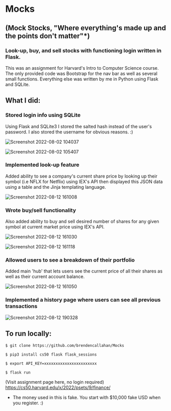 # Mocks
## (Mock Stocks, "Where everything's made up and the points don't matter"*)

### Look-up, buy, and sell stocks with functioning login written in Flask.

This was an assignment for Harvard's Intro to Computer Science course. The only provided code was Bootstrap for the nav bar as well as several small functions. Everything else was written by me in Python using Flask and SQLite.


## What I did:

### Stored login info using SQLite

Using Flask and SQLite3 I stored the salted hash instead of the user's password. I also stored the username for obvious reasons. :)


![Screenshot 2022-08-02 104037](https://user-images.githubusercontent.com/47364240/182441788-b8e3b82c-155c-4367-a174-2d87b1a71bf5.png)


![Screenshot 2022-08-02 105407](https://user-images.githubusercontent.com/47364240/182441626-6c227fe4-b1f1-4233-bfa4-df3ca72afe7f.png)


### Implemented look-up feature

Added ability to see a company's current share price by looking up their symbol (i.e NFLX for Netflix) using IEX's API then displayed this JSON data using a table and the Jinja templating language.


![Screenshot 2022-08-12 161008](https://user-images.githubusercontent.com/47364240/184456194-7af366b5-4bf0-4548-92ec-b821b9f89fb2.png)



### Wrote buy/sell functionality

Also added ability to buy and sell desired number of shares for any given symbol at current market price using IEX's API. 


![Screenshot 2022-08-12 161030](https://user-images.githubusercontent.com/47364240/184456220-14c50bd8-1042-475c-99b0-7a8ee4bc0f4b.png)

![Screenshot 2022-08-12 161118](https://user-images.githubusercontent.com/47364240/184456225-5b162262-760e-440c-a7ed-08faebf8c96d.png)


### Allowed users to see a breakdown of their portfolio

Added main 'hub' that lets users see the current price of all their shares as well as their current account balance. 


![Screenshot 2022-08-12 161050](https://user-images.githubusercontent.com/47364240/184456231-0daada41-0f98-467b-8da7-19a86f66f99e.png)


### Implemented a history page where users can see all previous transactions


![Screenshot 2022-08-12 190328](https://user-images.githubusercontent.com/47364240/184464434-689a915d-6d80-4b51-bea6-aa27c691d33a.png)


## To run locally:

``` 
$ git clone https://github.com/brendencallahan/Mocks
```
```
$ pip3 install cs50 flask flask_sessions
```
```
$ export API_KEY=xxxxxxxxxxxxxxxxxxxxxxx
```
```
$ flask run
```


(Visit assignment page here, no login required) https://cs50.harvard.edu/x/2022/psets/9/finance/


* The money used in this is fake. You start with $10,000 fake USD when you register. :)
